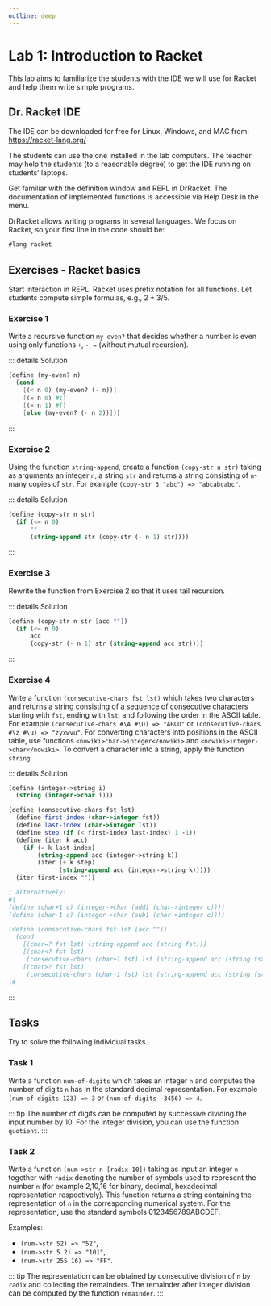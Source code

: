```yaml
---
outline: deep
---
```


# Lab 1: Introduction to Racket

This lab aims to familiarize the students with the IDE we will use for Racket and help them write
simple programs.

## Dr. Racket IDE

The IDE can be downloaded for free for Linux, Windows, and MAC from:
https://racket-lang.org/

The students can use the one installed in the lab computers. The teacher may help the students (to a
reasonable degree) to get the IDE running on students’ laptops.

Get familiar with the definition window and REPL in DrRacket. The documentation of implemented
functions is accessible via Help Desk in the menu.

DrRacket allows writing programs in several languages. We focus on Racket, so your first line in the
code should be:
```scheme
#lang racket
```

## Exercises - Racket basics
Start interaction in REPL. Racket uses prefix notation for all functions. Let students compute
simple formulas, e.g.,  $2+3/5$.

### Exercise 1
Write a recursive function `my-even?` that decides whether a number is even using
only functions `+`, `-`, `=` (without mutual recursion).

::: details Solution
```scheme
(define (my-even? n)
  (cond
    [(< n 0) (my-even? (- n))]
    [(= n 0) #t]
    [(= n 1) #f]
    [else (my-even? (- n 2))]))
```
:::



### Exercise 2

Using the function `string-append`, create a function `(copy-str n str)` taking as arguments an
integer `n`, a string `str` and returns a string consisting of `n`-many copies of `str`. For example
`(copy-str 3 "abc") => "abcabcabc"`.

::: details Solution
```scheme
(define (copy-str n str)
  (if (<= n 0)
      ""
      (string-append str (copy-str (- n 1) str))))
```
:::


### Exercise 3

Rewrite the function from Exercise 2 so that it uses tail recursion.

::: details Solution
```scheme
(define (copy-str n str [acc ""])
  (if (<= n 0)
      acc
      (copy-str (- n 1) str (string-append acc str))))
```
:::

### Exercise 4
Write a function `(consecutive-chars fst lst)` which takes two characters and returns a string
consisting of a sequence of consecutive characters starting with `fst`, ending with `lst`, and
following the order in the ASCII table.
For example `(consecutive-chars #\A #\D) => "ABCD"` or  `(consecutive-chars #\z #\u) => "zyxwvu"`.
For converting characters into positions in the ASCII table, use functions
`<nowiki>char->integer</nowiki>` and `<nowiki>integer->char</nowiki>`. To convert a character into a
string, apply the function `string`.

::: details Solution
```scheme
(define (integer->string i)
  (string (integer->char i)))

(define (consecutive-chars fst lst)
  (define first-index (char->integer fst))
  (define last-index (char->integer lst))
  (define step (if (< first-index last-index) 1 -1))
  (define (iter k acc)
    (if (= k last-index)
        (string-append acc (integer->string k))
        (iter (+ k step)
              (string-append acc (integer->string k)))))
  (iter first-index ""))

; alternatively:
#|
(define (char+1 c) (integer->char (add1 (char->integer c))))
(define (char-1 c) (integer->char (sub1 (char->integer c))))

(define (consecutive-chars fst lst [acc ""])
  (cond
    [(char=? fst lst) (string-append acc (string fst))]
    [(char<? fst lst)
     (consecutive-chars (char+1 fst) lst (string-append acc (string fst)))]
    [(char>? fst lst)
     (consecutive-chars (char-1 fst) lst (string-append acc (string fst)))]))
|#

```
:::


## Tasks

Try to solve the following individual tasks.

### Task 1

Write a function `num-of-digits` which takes an integer `n` and computes the number of digits `n`
has in the standard decimal representation. For example `(num-of-digits 123) => 3` or
`(num-of-digits -3456) => 4`.

::: tip
The number of digits can be computed by successive dividing the input number by 10. For
the integer division, you can use the function `quotient`.
:::

<!--
::: details Solution
```scheme
(define (num-of-digits n [acc 1])
  (cond [(< n 0) (num-of-digits (- n))]
        [(< n 10) acc]
        [else (num-of-digits (quotient n 10) (+ acc 1))]))
```
:::
-->

### Task 2
Write a function `(num->str n [radix 10])` taking as input an integer `n` together
with `radix` denoting the number of symbols used to represent the number `n` (for example 2,10,16
for binary, decimal, hexadecimal representation respectively). This function returns a string
containing the representation of `n` in the corresponding numerical system. For the representation,
use the standard symbols 0123456789ABCDEF.

Examples:
  * `(num->str 52) => "52"`,
  * `(num->str 5 2) => "101"`,
  * `(num->str 255 16) => "FF"`.

::: tip
The representation can be obtained by consecutive division of `n` by `radix` and collecting the
remainders. The remainder after integer division can be computed by the function `remainder`.
:::


<!--
::: details Solution
```scheme
(define (num->str n [radix 10])
  (define rem (remainder n radix))
  (define initial (if (< rem 10)
                      (char->integer #\0)
                      (- (char->integer #\A) 10)))
  (define rem-str
    (string (integer->char (+ initial rem))))

  (if (< n radix)
      rem-str
      (string-append (num->str (quotient n radix) radix)
                     rem-str)))

; Alternative
#|
(define numeric-alphabet "0123456789ABCDEF")
(define (num->char n [radix 10])
  (string-ref numeric-alphabet (remainder n radix)))
(define (num->str n [radix 10] [acc '()])
  (cond
    [(negative? n) (num->str (- n) radix '(#\-))]
    [(< n radix) (list->string (cons (num->char n radix) acc))]
    [else (num->str (quotient n radix) radix (cons (num->char n radix) acc))]))
|#
```
:::-->

